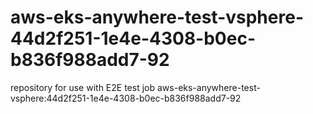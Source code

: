 # aws-eks-anywhere-test-vsphere-44d2f251-1e4e-4308-b0ec-b836f988add7-92
repository for use with E2E test job aws-eks-anywhere-test-vsphere:44d2f251-1e4e-4308-b0ec-b836f988add7-92
